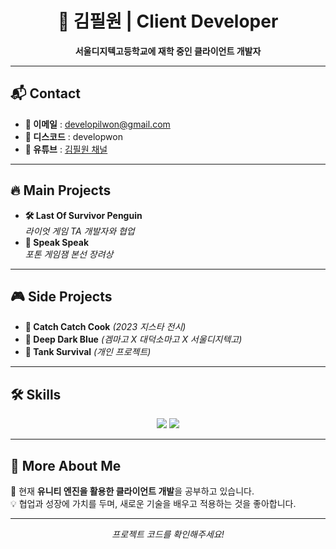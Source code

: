 <h1 align="center">👋 김필원 | Client Developer</h1>

<p align="center">
  <b>서울디지텍고등학교에 재학 중인 클라이언트 개발자</b>
</p>

---

## 📬 Contact  
- **📧 이메일** : [developilwon@gmail.com](mailto:developilwon@gmail.com)  
- **💬 디스코드** : developwon  
- **🎥 유튜브** : [김필원 채널](https://www.youtube.com/@%EA%B9%80%ED%95%84%EC%9B%90)  

---

## 🔥 Main Projects  
- **🛠 Last Of Survivor Penguin**  
  _라이엇 게임 TA 개발자와 협업_  
- **🎤 Speak Speak**  
  _포톤 게임잼 본선 장려상_  

---

## 🎮 Side Projects  
- **🍳 Catch Catch Cook** _(2023 지스타 전시)_  
- **🌊 Deep Dark Blue** _(겜마고 X 대덕소마고 X 서울디지텍고)_  
- **🚀 Tank Survival** _(개인 프로젝트)_  

---

## 🛠 Skills  
<p align="center">
  <img src="https://img.shields.io/badge/Unity-100000?style=for-the-badge&logo=unity&logoColor=white">
  <img src="https://img.shields.io/badge/C%23-239120?style=for-the-badge&logo=csharp&logoColor=white">
</p>

---

## 🚀 More About Me  
🌱 현재 **유니티 엔진을 활용한 클라이언트 개발**을 공부하고 있습니다.  
💡 협업과 성장에 가치를 두며, 새로운 기술을 배우고 적용하는 것을 좋아합니다.  

---

<p align="center">
  <i>프로젝트 코드를 확인해주세요!</i>  
</p>
